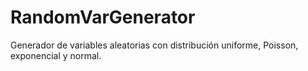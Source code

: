 # RandomVarGenerator
Generador de variables aleatorias con distribución uniforme, Poisson, exponencial y normal.
